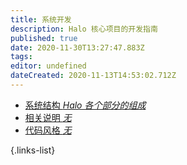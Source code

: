 ```yaml
---
title: 系统开发
description: Halo 核心项目的开发指南
published: true
date: 2020-11-30T13:27:47.883Z
tags: 
editor: undefined
dateCreated: 2020-11-13T14:53:02.712Z
---
```


- [系统结构 *Halo 各个部分的组成*](/developer-guide/theme/prepare)
- [相关说明 *无*](/developer-guide/theme/config-files)
- [代码风格 *无*](/developer-guide/theme/global-variable)

{.links-list}